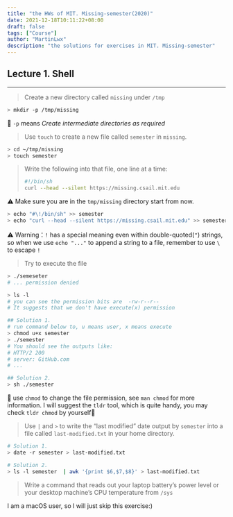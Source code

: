 ```yaml
---
title: "the HWs of MIT. Missing-semester(2020)"
date: 2021-12-18T10:11:22+08:00
draft: false
tags: ["Course"]
author: "MartinLwx"
description: "the solutions for exercises in MIT. Missing-semester"
---
```


## Lecture 1. Shell

---

> Create a new directory called `missing` under `/tmp`

```bash
> mkdir -p /tmp/missing
```

📒 `-p` means *Create intermediate directories as required*

> Use `touch` to create a new file called `semester` in `missing`.

```bash
> cd ~/tmp/missing
> touch semester
```

> Write the following into that file, one line at a time:
>
> ```bash
> #!/bin/sh
> curl --head --silent https://missing.csail.mit.edu
> ```

⚠️ Make sure you are in the `tmp/missing` directory start from now.

```bash
> echo "#\!/bin/sh" >> semester
> echo "curl --head --silent https://missing.csail.mit.edu" >> semester
```

⚠️ Warning：`!` has a special meaning even within double-quoted(`"`) strings, so when we use `echo "..."` to append a string to a file, remember to use `\` to escape `!`

>  Try to execute the file

```bash
> ./semeseter
# ... permission denied

> ls -l
# you can see the permission bits are  -rw-r--r--
# It suggests that we don't have execute(x) permission

## Solution 1.
# run command below to, u means user, x means execute
> chmod u+x semester
> ./semester
# You should see the outputs like: 
# HTTP/2 200
# server: GitHub.com
# ...

## Solution 2.
> sh ./semester
```

📒 use `chmod` to change the file permission, see `man chmod` for more information. I will suggest the `tldr` tool, which is quite handy, you may check `tldr chmod` by yourself:hugs:

> Use `|` and `>` to write the “last modified” date output by `semester` into a file called `last-modified.txt` in your home directory.

```bash
# Solution 1.
> date -r semester > last-modified.txt

# Solution 2.
> ls -l semester  | awk '{print $6,$7,$8}' > last-modified.txt
```

> Write a command that reads out your laptop battery’s power level or your desktop machine’s CPU temperature from `/sys`

I am a macOS user, so I will just skip this exercise:)
